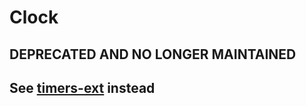 # Clock
## DEPRECATED AND NO LONGER MAINTAINED
## See [timers-ext](https://github.com/medikoo/timers-ext) instead
